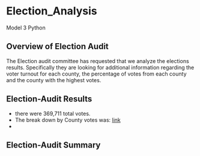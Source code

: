 # Election_Analysis
Model 3 Python

## Overview of Election Audit
  The Election audit committee has requested that we analyze the elections results. Specifically they are looking for additional information regarding
  the voter turnout for each county, the percentage of votes from each county and the county with the highest votes.

## Election-Audit Results
  * there were 369,711 total votes.
  * The break down by County votes was: [link](https://github.com/tomstowell99/Election_Analysis/blob/33315cc59c143035be3b41229bca59152ef10a3e/election_analysis.txt)
  * 

## Election-Audit Summary

